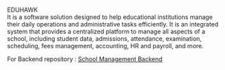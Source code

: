 EDUHAWK <br/>
It is a software solution designed to help educational institutions manage their daily operations and administrative tasks efficiently. It is an integrated system that provides a centralized platform to manage all aspects of a school, including student data, admissions, attendance, examination, scheduling, fees management, accounting, HR and payroll, and more.<br/>

For Backend repository : [School Management Backend](https://github.com/csachdeva83/school-management-server)
